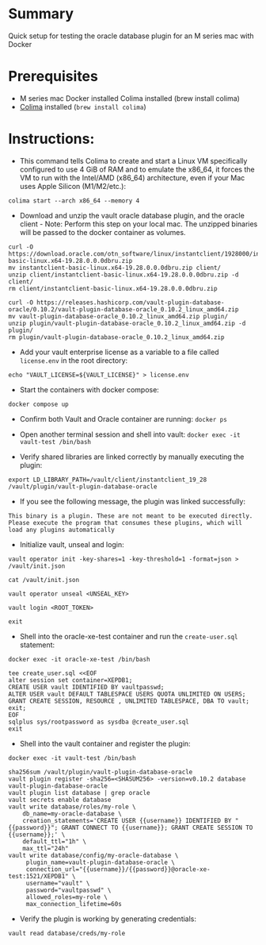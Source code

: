 # Summary
Quick setup for testing the oracle database plugin for an M series mac with Docker

# Prerequisites
- M series mac Docker installed Colima installed (brew install colima)
- [Colima](https://github.com/abiosoft/colima#installation) installed (`brew install colima`)

# Instructions:
- This command tells Colima to create and start a Linux VM specifically configured to use 4 GiB of RAM and to emulate the x86_64, it forces the VM to run with the Intel/AMD (x86_64) architecture, even if your Mac uses Apple Silicon (M1/M2/etc.): 

`colima start --arch x86_64 --memory 4`
- Download and unzip the vault oracle database plugin, and the oracle client
      - Note: Perform this step on your local mac. The unzipped binaries will be passed to the docker container as volumes.

```
curl -O https://download.oracle.com/otn_software/linux/instantclient/1928000/instantclient-basic-linux.x64-19.28.0.0.0dbru.zip
mv instantclient-basic-linux.x64-19.28.0.0.0dbru.zip client/ 
unzip client/instantclient-basic-linux.x64-19.28.0.0.0dbru.zip -d client/ 
rm client/instantclient-basic-linux.x64-19.28.0.0.0dbru.zip

curl -O https://releases.hashicorp.com/vault-plugin-database-oracle/0.10.2/vault-plugin-database-oracle_0.10.2_linux_amd64.zip
mv vault-plugin-database-oracle_0.10.2_linux_amd64.zip plugin/
unzip plugin/vault-plugin-database-oracle_0.10.2_linux_amd64.zip -d plugin/
rm plugin/vault-plugin-database-oracle_0.10.2_linux_amd64.zip
```

- Add your vault enterprise license as a variable to a file called `license.env` in the root directory:

`echo "VAULT_LICENSE=${VAULT_LICENSE}" > license.env`
- Start the containers with docker compose:

`docker compose up`

- Confirm both Vault and Oracle container are running:
`docker ps`

- Open another terminal session and shell into vault:
`docker exec -it vault-test /bin/bash`

- Verify shared libraries are linked correctly by manually executing the plugin:
```
export LD_LIBRARY_PATH=/vault/client/instantclient_19_28
/vault/plugin/vault-plugin-database-oracle
```
 - If you see the following message, the plugin was linked successfully:
```
This binary is a plugin. These are not meant to be executed directly.
Please execute the program that consumes these plugins, which will
load any plugins automatically
```
- Initialize vault, unseal and login:
```
vault operator init -key-shares=1 -key-threshold=1 -format=json > /vault/init.json

cat /vault/init.json

vault operator unseal <UNSEAL_KEY>

vault login <ROOT_TOKEN>

exit
```
- Shell into the oracle-xe-test container and run the `create-user.sql` statement:

`docker exec -it oracle-xe-test /bin/bash`

```
tee create_user.sql <<EOF
alter session set container=XEPDB1;
CREATE USER vault IDENTIFIED BY vaultpasswd;
ALTER USER vault DEFAULT TABLESPACE USERS QUOTA UNLIMITED ON USERS;
GRANT CREATE SESSION, RESOURCE , UNLIMITED TABLESPACE, DBA TO vault;
exit;
EOF
sqlplus sys/rootpassword as sysdba @create_user.sql
exit
```
- Shell into the vault container and register the plugin:

`docker exec -it vault-test /bin/bash`

```
sha256sum /vault/plugin/vault-plugin-database-oracle
vault plugin register -sha256=<SHASUM256> -version=v0.10.2 database vault-plugin-database-oracle
vault plugin list database | grep oracle
vault secrets enable database
vault write database/roles/my-role \
    db_name=my-oracle-database \
    creation_statements='CREATE USER {{username}} IDENTIFIED BY "{{password}}"; GRANT CONNECT TO {{username}}; GRANT CREATE SESSION TO {{username}};' \
    default_ttl="1h" \
    max_ttl="24h"
vault write database/config/my-oracle-database \
     plugin_name=vault-plugin-database-oracle \
     connection_url="{{username}}/{{password}}@oracle-xe-test:1521/XEPDB1" \
     username="vault" \
     password="vaultpasswd" \
     allowed_roles=my-role \
     max_connection_lifetime=60s
```
- Verify the plugin is working by generating credentials:

`vault read database/creds/my-role`